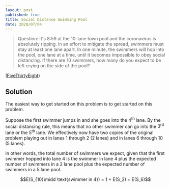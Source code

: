 ```yaml
---
layout: post
published: true
title: Social Distance Swimming Pool
date: 2020/07/04
---
```


>Question: It's 8:59 at the 10-lane town pool and the coronavirus is absolutely ripping. In an effort to mitigate the spread, swimmers must stay at least one lane apart. In one minute, the swimmers will hop into the pool, one lane at a time, until it becomes impossible to obey social distancing. If there are 10 swimmers, how many do you expect to be left crying on the side of the pool?

<!--more-->

([FiveThirtyEight](URL))

## Solution

The easiest way to get started on this problem is to get started on this problem. 

Suppose the first swimmer jumps in and she goes into the $4^\text{th}$ lane. By the social distancing rule, this means that no other swimmer can go into the $3^\text{rd}$ lane or the $5^\text{th}$ lane. We effectively now have two copies of the original problem playing out in lanes $1$ through $2$ ($2$ lanes) and in lanes $6$ through $10$ ($5$ lanes).

In other words, the total number of swimmers we expect, given that the first swimmer hopped into lane $4$ is the swimmer in lane $4$ plus the expected number of swimmers in a $2$ lane pool plus the expected number of swimmers in a $5$ lane pool.

$$E(S_{10}\midd \text{swimmer in 4}) = 1 + E(S_2) + E(S_6)$$



<br>
